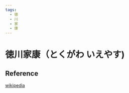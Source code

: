```yaml
---
tags:
  - 徳
  - 川
  - 家
  - 康
---
```


# 徳川家康（とくがわ いえやす)

## Reference

[wikipedia](https://ja.wikipedia.org/wiki/徳川家康)
